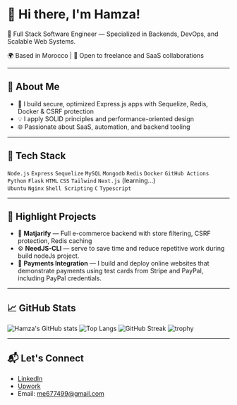 # 👋 Hi there, I'm Hamza!

🚀 Full Stack Software Engineer — Specialized in Backends, DevOps, and Scalable Web Systems.

🌍 Based in Morocco | 💼 Open to freelance and SaaS collaborations

---

## 🧠 About Me
- 🔨 I build secure, optimized Express.js apps with Sequelize, Redis, Docker & CSRF protection
- 💡 I apply SOLID principles and performance-oriented design
- 🌐 Passionate about SaaS, automation, and backend tooling

---

## 🚀 Tech Stack
`Node.js` `Express` `Sequelize` `MySQL` `Mongodb` `Redis` `Docker` `GitHub Actions`  `Python` `Flask`
`HTML` `CSS` `Tailwind` `Next.js` (learning...)  
`Ubuntu` `Nginx` `Shell Scripting` `C` `Typescript`

---

## 📌 Highlight Projects
- 🛒 **Matjarify** — Full e-commerce backend with store filtering, CSRF protection, Redis caching  
- ⚙️ **NeedJS-CLI** — serve to save time and reduce repetitive work during build nodeJs project. 
- 📄 **Payments Integration** — I build and deploy online websites that demonstrate payments using test cards from Stripe and PayPal, including PayPal credentials.

---

## 📈 GitHub Stats
![Hamza's GitHub stats](https://github-readme-stats.vercel.app/api?username=hamza-25&show_icons=true&theme=radical)
![Top Langs](https://github-readme-stats.vercel.app/api/top-langs/?username=hamza-25&layout=compact)
![GitHub Streak](https://github-readme-streak-stats.herokuapp.com/?user=hamza-25&theme=radical)
![trophy](https://github-profile-trophy.vercel.app/?username=hamza-25&theme=radical)

---

## 📬 Let's Connect
- [LinkedIn](https://linkedin.com/in/hamza-ichaoui)  
- [Upwork](https://www.upwork.com/freelancers/~01fc789fd8ae08ae69)  
- Email: me677499@gmail.com  
